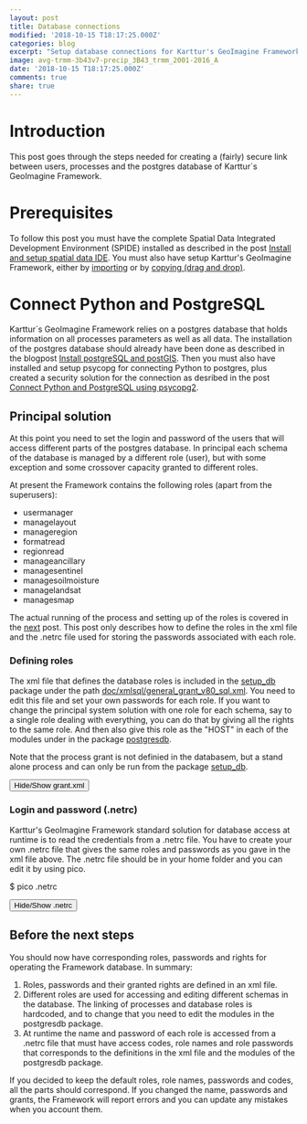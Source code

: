 ```yaml
---
layout: post
title: Database connections
modified: '2018-10-15 T18:17:25.000Z'
categories: blog
excerpt: "Setup database connections for Karttur's GeoImagine Framework"
image: avg-trmm-3b43v7-precip_3B43_trmm_2001-2016_A
date: '2018-10-15 T18:17:25.000Z'
comments: true
share: true
---
```

<script src="https://karttur.github.io/common/assets/js/karttur/togglediv.js"></script>

# Introduction

This post goes through the steps needed for creating a (fairly) secure link between users, processes and the postgres database of Karttur´s GeoImagine Framework.

# Prerequisites

To follow this post you must have the complete Spatial Data Integrated Development Environment (SPIDE) installed as described in the post [Install and setup spatial data IDE](https://karttur.github.io/setup-ide/). You must also have setup Karttur's GeoImagine Framework, either by [importing](../blog-import-project-eclipse/) or by [copying (drag and drop)](../blog-copy-project-eclipse/).

# Connect Python and PostgreSQL

Karttur´s GeoImagine Framework relies on a postgres database that holds information on all processes parameters as well as all data. The installation of the postgres database should already have been done as described in the blogpost [Install postgreSQL and postGIS](https://karttur.github.io/setup-ide/setup-ide/install-postgres/). Then you must also have installed and setup <span class='package'>psycopg</span> for connecting Python to postgres, plus created a security solution for the connection as desribed in the post [Connect Python and PostgreSQL using psycopg2](https://karttur.github.io/setup-ide/setup-ide/connect-with-psycopg2/).

## Principal solution

At this point you need to set the login and password of the users that will access different parts of the postgres database. In principal each schema of the database is managed by a different role (user), but with some exception and some crossover capacity granted to different roles.

At present the Framework contains the following roles (apart from the superusers):

- usermanager
- managelayout
- manageregion
- formatread
- regionread
- manageancillary
- managesentinel
- managesoilmoisture
- managelandsat
- managesmap

The actual running of the process and setting up of the roles is covered in the [next](../blog-setup-db/) post. This post only describes how to define the roles in the xml file and the <span class='file'>.netrc</span> file used for storing the passwords associated with each role.

### Defining roles

The xml file that defines the database roles is included in the [<span class='package'>setup_db</span>](../../package/package-setup_db/) package under the path [<span class='file'>doc/xmlsql/general_grant_v80_sql.xml</span>](../../../geoimagine-setup-db/doc/xmlsql/). You need to edit this file and set your own passwords for each role. If you want to change the principal system solution with one role for each schema, say to a single role dealing with everything, you can do that by giving all the rights to the same role. And then also give this role as the "HOST" in each of the modules under in the package [<span class='package'>postgresdb</span>](../../package/package-postgresdb/).

Note that the process <span class='package'>grant</span> is not definied in the databasem, but a stand alone process and can only be run from the package [<span class='package'>setup_db</span>](../../package/package-setup_db/).

<button id= "toggleTGrant" onclick="hiddencode('grant')">Hide/Show grant.xml</button>

<div id="grant" style="display:none">

{% capture text-capture %}
{% raw %}

```
<?xml version='1.0' encoding='utf-8'?>
<sql>
	<!-- SQL xml read by geomimagine subpackage db_setup -->

	<!-- GRANTS rights to various db users -->

	<process processid ='grant'>
		<parameters db = 'karttur' user='processread' pswd='abc'></parameters>
		<overwrite>N</overwrite>
		<delete>N</delete>
		<command>
			GRANT USAGE ON SCHEMA process TO processread;
			GRANT SELECT ON ALL TABLES IN SCHEMA process TO processread;
			GRANT USAGE ON SCHEMA regions TO processread;
			GRANT SELECT ON regions.tracts, system.defregions TO processread;
		</command>
	</process>

	<process processid ='grant'>
		<parameters db = 'karttur' user='processmanage' pswd='abc'></parameters>
		<overwrite>N</overwrite>
		<delete>N</delete>
		<command>
			GRANT USAGE ON SCHEMA process TO processmanage;
			GRANT SELECT, INSERT, UPDATE, DELETE ON ALL TABLES IN SCHEMA process TO processmanage;
		</command>
	</process>

	<process processid ='grant'>
		<parameters db = 'karttur' user='userread' pswd='abc'></parameters>
		<overwrite>N</overwrite>
		<delete>N</delete>
		<command>
			GRANT USAGE ON SCHEMA userlocale TO userread;
			GRANT SELECT ON ALL TABLES IN SCHEMA userlocale TO userread;
			GRANT USAGE ON SCHEMA regions TO userread;
			GRANT SELECT ON regions.tracts, regions.sites TO userread;
		</command>
	</process>

	<process processid ='grant'>
		<parameters db = 'karttur' user='managelayout' pswd='abc'></parameters>
		<overwrite>N</overwrite>
		<delete>N</delete>
		<command>
			GRANT USAGE ON SCHEMA layout TO managelayout;
			GRANT SELECT, INSERT, UPDATE, DELETE ON ALL TABLES IN SCHEMA layout TO ManageLayout;
		</command>
	</process>

	<process processid ='grant'>
		<parameters db = 'karttur' user='managemodis' pswd='abc'></parameters>
		<overwrite>N</overwrite>
		<delete>N</delete>
		<command>
			GRANT USAGE ON SCHEMA modis TO managemodis;
			GRANT SELECT, INSERT, UPDATE, DELETE ON ALL TABLES IN SCHEMA modis TO managemodis;
			GRANT USAGE ON SCHEMA regions TO managemodis;
			GRANT SELECT ON ALL TABLES IN SCHEMA regions TO managemodis;
			GRANT USAGE ON SCHEMA system TO managemodis;
			GRANT SELECT ON ALL TABLES IN SCHEMA system TO managemodis;
			GRANT USAGE ON SCHEMA regions TO managemodis;
			GRANT SELECT ON ALL TABLES IN SCHEMA regions TO managemodis;
			GRANT USAGE ON SCHEMA ancillary TO managemodis;
			GRANT SELECT ON ALL TABLES IN SCHEMA ancillary TO managemodis;
		</command>
	</process>

	<process processid ='grant'>
		<parameters db = 'karttur' user='manageregion' pswd='abc'></parameters>
		<overwrite>N</overwrite>
		<delete>N</delete>
		<command>
			GRANT USAGE ON SCHEMA regions TO manageregion;
			GRANT SELECT, INSERT, UPDATE, DELETE ON ALL TABLES IN SCHEMA REGIONS TO manageregion;
			GRANT USAGE ON SCHEMA system TO manageregion;
			GRANT SELECT, INSERT, UPDATE, DELETE ON ALL TABLES IN SCHEMA SYSTEM TO manageregion;
			GRANT USAGE ON SCHEMA ancillary TO manageregion;
			GRANT SELECT ON ALL TABLES IN SCHEMA ancillary TO manageregion;
		</command>
	</process>

	<process processid ='grant'>
		<parameters db = 'karttur' user='formatread' pswd='abc'></parameters>
		<overwrite>N</overwrite>
		<delete>N</delete>
		<command>
			GRANT USAGE ON SCHEMA process TO formatread;
			GRANT SELECT ON process.celltypes, process.gdalformat TO formatread;
		</command>
	</process>

	<process processid ='grant'>
		<parameters db = 'karttur' user='regionread' pswd='abc'></parameters>
		<overwrite>N</overwrite>
		<delete>N</delete>
		<command>
			GRANT USAGE ON SCHEMA regions TO regionread;
			GRANT SELECT ON ALL TABLES IN SCHEMA regions TO regionread;
			GRANT SELECT ON ALL TABLES IN SCHEMA system TO regionread;
		</command>
	</process>

	<process processid ='grant'>
		<parameters db = 'karttur' user='manageancillary' pswd='abc'></parameters>
		<overwrite>N</overwrite>
		<delete>N</delete>
		<command>
			GRANT USAGE ON SCHEMA system TO manageancillary;
			GRANT SELECT ON ALL TABLES IN SCHEMA SYSTEM TO manageancillary;
			GRANT USAGE ON SCHEMA ancillary TO manageancillary;
			GRANT SELECT, INSERT, UPDATE, DELETE ON ALL TABLES IN SCHEMA ancillary TO manageancillary;
			GRANT USAGE ON SCHEMA climateindex TO manageancillary;
			GRANT SELECT, INSERT, UPDATE, DELETE ON ALL TABLES IN SCHEMA climateindex TO manageancillary;
		</command>
	</process>

	<process processid ='grant'>
		<parameters db = 'karttur' user='managesoilmoisture' pswd='abc'></parameters>
		<overwrite>N</overwrite>
		<delete>N</delete>
		<command>
			GRANT USAGE ON SCHEMA soilmoisture TO managesoilmoisture;
			GRANT SELECT, INSERT, UPDATE, DELETE ON ALL TABLES IN SCHEMA soilmoisture TO managesoilmoisture;
			GRANT USAGE ON SCHEMA climateindex TO manageancillary;
			GRANT SELECT ON ALL TABLES IN SCHEMA climateindex TO managesoilmoisture;
		</command>
	</process>

	<process processid ='grant'>
		<parameters db = 'karttur' user='managesentinel' pswd='abc'></parameters>
		<overwrite>N</overwrite>
		<delete>N</delete>
		<command>
			GRANT USAGE ON SCHEMA sentinel TO managesentinel;
			GRANT SELECT, INSERT, UPDATE, DELETE  ON ALL TABLES IN SCHEMA sentinel TO managesentinel;
			GRANT USAGE ON SCHEMA regions TO managesentinel;
			GRANT SELECT ON ALL TABLES IN SCHEMA regions TO managesentinel;
			GRANT USAGE ON SCHEMA system TO managesentinel;
			GRANT SELECT ON ALL TABLES IN SCHEMA system TO managesentinel;
		</command>
	</process>

	<process processid ='grant'>
		<parameters db = 'karttur' user='managelandsat' pswd='abc'></parameters>
		<overwrite>N</overwrite>
		<delete>N</delete>
		<command>
			GRANT USAGE ON SCHEMA landsat TO managelandsat;
			GRANT SELECT, INSERT, UPDATE, DELETE  ON ALL TABLES IN SCHEMA landsat TO managelandsat;
			GRANT USAGE ON SCHEMA regions TO managelandsat;
			GRANT SELECT ON ALL TABLES IN SCHEMA regions TO managelandsat;
			GRANT USAGE ON SCHEMA system TO managelandsat;
			GRANT SELECT ON ALL TABLES IN SCHEMA system TO managelandsat;
			GRANT USAGE ON SCHEMA ancillary TO managelandsat;
			GRANT SELECT ON ALL TABLES IN SCHEMA ancillary TO managelandsat;
		</command>
	</process>

	<process processid ='grant'>
		<parameters db = 'karttur' user='managesmap' pswd='abc'></parameters>
		<overwrite>N</overwrite>
		<delete>N</delete>
		<command>
			GRANT USAGE ON SCHEMA smap TO managesmap;
			GRANT SELECT, INSERT, UPDATE, DELETE  ON ALL TABLES IN SCHEMA smap TO managesmap;
			GRANT USAGE ON SCHEMA regions TO managesmap;
			GRANT SELECT ON ALL TABLES IN SCHEMA regions TO managesmap;
			GRANT USAGE ON SCHEMA system TO managesmap;
			GRANT SELECT ON ALL TABLES IN SCHEMA system TO managesmap;
			GRANT USAGE ON SCHEMA ancillary TO managesmap;
			GRANT SELECT ON ALL TABLES IN SCHEMA ancillary TO managesmap;
		</command>
	</process>

	<process processid ='grant'>
		<parameters db = 'karttur' user='manageexport' pswd='abc'></parameters>
		<overwrite>N</overwrite>
		<delete>N</delete>
		<command>
			GRANT USAGE ON SCHEMA system TO manageexport;
			GRANT SELECT ON ALL TABLES IN SCHEMA system TO manageexport;
			GRANT USAGE ON SCHEMA ancillary TO manageexport;
			GRANT SELECT ON ALL TABLES IN SCHEMA ancillary TO manageexport;
			GRANT USAGE ON SCHEMA smap TO manageexport;
			GRANT SELECT  ON ALL TABLES IN SCHEMA smap TO manageexport;
			GRANT USAGE ON SCHEMA landsat TO manageexport;
			GRANT SELECT  ON ALL TABLES IN SCHEMA modis TO manageexport;
			GRANT USAGE ON SCHEMA modis TO manageexport;
			GRANT SELECT  ON ALL TABLES IN SCHEMA modis TO manageexport;
			GRANT USAGE ON SCHEMA regions TO manageexport;
			GRANT SELECT  ON ALL TABLES IN SCHEMA regions TO manageexport;
			GRANT USAGE ON SCHEMA layout TO manageexport;
			GRANT SELECT  ON ALL TABLES IN SCHEMA layout TO manageexport;
		</command>
	</process>
</sql>

```
{% endraw %}
{% endcapture %}
{% include widgets/toggle-code.html toggle-text=text-capture  %}
</div>

### Login and password (.netrc)

Karttur's GeoImagine Framework standard solution for database access at runtime is to read the credentials from a <span class='file'>.netrc</span> file. You have to create your own <span class='file'>.netrc</span> file that gives the same roles and passwords as you gave in the xml file above. The <span class='file'>.netrc</span> file should be in your home folder and you can edit it by using <span class='terminalapp'>pico</span>.

<span class='terminal'>$ pico .netrc</span>

<button id= "togglenetrc" onclick="hiddencode('netrc')">Hide/Show .netrc</button>

<div id="netrc" style="display:none">

{% capture text-capture %}
{% raw %}

```
machine localhost0 login superuser password abc
machine localhost1 login produser  password abc
machine usermanager login usermanager password abc
machine managelayout login managelayout password abc
machine managemodis login managemodis password abc
machine manageregion login manageregion password abc
machine formatread login formatread password abc
machine regionread login regionread password abc
machine manageancillary login manageancillary abc
machine managesentinel login managesentinel password abc
machine managesoilmoisture login managesoilmoisture password abc
machine managelandsat login managelandsat password abc
machine managesmap login managesmap password abc
machine manageexport login manageexport password abc
machine ManageUserProj login manageuserproj password abc
```
{% endraw %}
{% endcapture %}
{% include widgets/toggle-code.html toggle-text=text-capture  %}
</div>

## Before the next steps

You should now have corresponding roles, passwords and rights for operating the Framework database. In summary:

1. Roles, passwords and their granted rights are defined in an xml file.
2. Different roles are used for accessing and editing different schemas in the database. The linking of processes and database roles is hardcoded, and to change that you need to edit the modules in the <span class='package'>postgresdb</span> package.
3. At runtime the name and password of each role is accessed from a <span class='file'>.netrc</span> file that must have access codes, role names and role passwords that corresponds to the definitions in the xml file and the modules of the <span class='package'>postgresdb</span> package.

If you decided to keep the default roles, role names, passwords and codes, all the parts should correspond. If you changed the name, passwords and grants, the Framework will report errors and you can update any mistakes when you account them.
